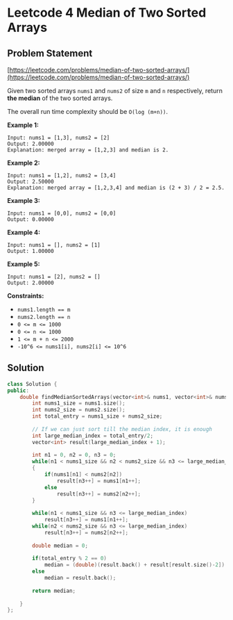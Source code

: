 # Leetcode 4 Median of Two Sorted Arrays

## Problem Statement

[https://leetcode.com/problems/median-of-two-sorted-arrays/](https://leetcode.com/problems/median-of-two-sorted-arrays/)

Given two sorted arrays `nums1` and `nums2` of size `m` and `n` respectively, return **the median** of the two sorted arrays.

The overall run time complexity should be `O(log (m+n))`.

**Example 1:**

```text
Input: nums1 = [1,3], nums2 = [2]
Output: 2.00000
Explanation: merged array = [1,2,3] and median is 2.
```

**Example 2:**

```text
Input: nums1 = [1,2], nums2 = [3,4]
Output: 2.50000
Explanation: merged array = [1,2,3,4] and median is (2 + 3) / 2 = 2.5.
```

**Example 3:**

```text
Input: nums1 = [0,0], nums2 = [0,0]
Output: 0.00000
```

**Example 4:**

```text
Input: nums1 = [], nums2 = [1]
Output: 1.00000
```

**Example 5:**

```text
Input: nums1 = [2], nums2 = []
Output: 2.00000
```

**Constraints:**

* `nums1.length == m`
* `nums2.length == n`
* `0 <= m <= 1000`
* `0 <= n <= 1000`
* `1 <= m + n <= 2000`
* `-10^6 <= nums1[i], nums2[i] <= 10^6`

## Solution

```cpp
class Solution {
public:
    double findMedianSortedArrays(vector<int>& nums1, vector<int>& nums2) {
        int nums1_size = nums1.size();
        int nums2_size = nums2.size();
        int total_entry = nums1_size + nums2_size;
        
        // If we can just sort till the median index, it is enough
        int large_median_index = total_entry/2;
        vector<int> result(large_median_index + 1);
        
        int n1 = 0, n2 = 0, n3 = 0;
        while(n1 < nums1_size && n2 < nums2_size && n3 <= large_median_index)
        {
            if(nums1[n1] < nums2[n2])
                result[n3++] = nums1[n1++];
            else
                result[n3++] = nums2[n2++];
        }
        
        while(n1 < nums1_size && n3 <= large_median_index)
            result[n3++] = nums1[n1++];
        while(n2 < nums2_size && n3 <= large_median_index)
            result[n3++] = nums2[n2++];
        
        double median = 0;
        
        if(total_entry % 2 == 0)
            median = (double)(result.back() + result[result.size()-2]) / 2;
        else
            median = result.back();
        
        return median;
        
    }
};
```

